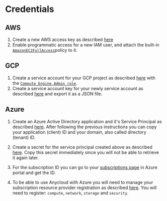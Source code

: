 # Credentials

## AWS

1. Create a new AWS access key as described [here](https://aws.amazon.com/premiumsupport/knowledge-center/create-access-key/)
2. Enable programmatic access for a new IAM user, and attach the built-in [`AmazonEC2FullAccess`](https://console.aws.amazon.com/iam/home#/policies/arn%3Aaws%3Aiam%3A%3Aaws%3Apolicy%2FAmazonEC2FullAccess)policy to it.

## GCP

1. Create a service account for your GCP project as described [here](https://cloud.google.com/iam/docs/creating-managing-service-accounts#iam-service-accounts-create-console) with the [`Compute Engine Admin role`](https://cloud.google.com/compute/docs/access/iam#compute.admin).
2. Create a service account key for your newly service account as described [here](https://cloud.google.com/iam/docs/creating-managing-service-account-keys) and export it as a JSON file.

## Azure

1. Create an Azure Active Directory application and it's Service Principal as described [here](https://docs.microsoft.com/en-us/azure/active-directory/develop/howto-create-service-principal-portal). After following the previous instructions you can copy your application (client) ID and your domain, also called directory (tenant) ID.

2. Create a secret for the service principal created above as described [here](https://docs.microsoft.com/en-us/azure/active-directory/develop/howto-create-service-principal-portal#option-2-create-a-new-application-secret). Copy this secret immediately since you will not be able to retrieve it again later.

3. For the subscription ID you can go to your [subscriptions page](https://portal.azure.com/#blade/Microsoft_Azure_Billing/SubscriptionsBlade) in Azure portal and get the ID.

4. To be able to use Anycloud with Azure you will need to manage your subscription resource provider registration as described [here](https://docs.microsoft.com/en-us/azure/azure-resource-manager/templates/error-register-resource-provider#solution-3---azure-portal). You will need to register: `compute`, `network`, `storage` and `security`.
